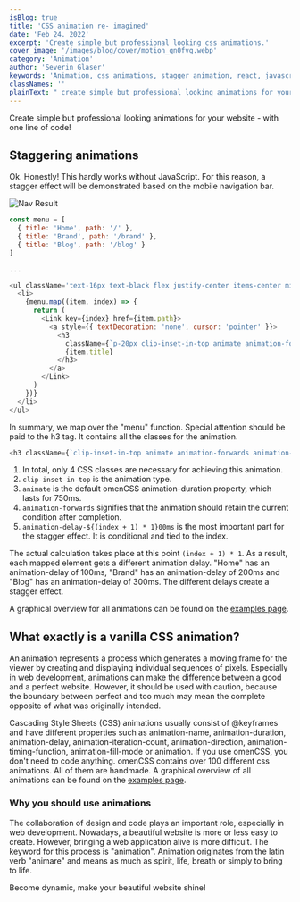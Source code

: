 ```yaml
---
isBlog: true
title: 'CSS animation re- imagined'
date: 'Feb 24. 2022'
excerpt: 'Create simple but professional looking css animations.'
cover_image: '/images/blog/cover/motion_qn0fvq.webp'
category: 'Animation'
author: 'Severin Glaser'
keywords: 'Animation, css animations, stagger animation, react, javascript'
classNames: ''
plainText: " create simple but professional looking animations for your website - with one line of code! staggering animations ok honestly! this hardly works without javascript for this reason a stagger effect will be demonstrated based on the mobile navigation bar ! nav result images blog blogcontent mobile-nav edkd2s gif?style=centerme js const menu = title 'home' path ' ' title 'brand' path ' brand' title 'blog' path ' blog' ul classname='text-16px text-black flex justify-center items-center min-h-100per flex-col text-left' li menu map item index = return link key= index href= item path a style= textdecoration 'none' cursor 'pointer' h3 classname= p-20px clip-inset-in-top animate animation-forwards animation-delay- index + 1 1 00ms item title h3 a link li ul in summary we map over the menu function special attention should be paid to the h3 tag it contains all the classes for the animation js h3 classname= clip-inset-in-top animate animation-forwards animation-delay- index + 1 1 00ms item title h3 1 in total only 4 css classes are necessary for achieving this animation 2 clip-inset-in-top is the animation type 3 animate is the default omencss animation-duration property which lasts for 750ms 4 animation-forwards signifies that the animation should retain the current condition after completion 5 animation-delay- index + 1 1 00ms is the most important part for the stagger effect it is conditional and tied to the index the actual calculation takes place at this point index + 1 1 as a result each mapped element gets a different animation delay home has an animation-delay of 100ms brand has an animation-delay of 200ms and blog has an animation-delay of 300ms the different delays create a stagger effect a graphical overview for all animations can be found on the examples page docs animation example what exactly is a vanilla css animation? an animation represents a process which generates a moving frame for the viewer by creating and displaying individual sequences of pixels especially in web development animations can make the difference between a good and a perfect website however it should be used with caution because the boundary between perfect and too much may mean the complete opposite of what was originally intended cascading style sheets css animations usually consist of @keyframes and have different properties such as animation-name animation-duration animation-delay animation-iteration-count animation-direction animation-timing-function animation-fill-mode or animation if you use omencss you don't need to code anything omencss contains over 100 different css animations all of them are handmade a graphical overview of all animations can be found on the examples page docs animation example why you should use animations the collaboration of design and code plays an important role especially in web development nowadays a beautiful website is more or less easy to create however bringing a web application alive is more difficult the keyword for this process is animation animation originates from the latin verb animare and means as much as spirit life breath or simply to bring to life become dynamic make your beautiful website shine! "
---
```


Create simple but professional looking animations for your website - with one line of code!

## Staggering animations

Ok. Honestly! This hardly works without JavaScript. For this reason, a stagger effect will be demonstrated based on the mobile navigation bar.

![Nav Result](/images/blog/blogcontent/mobile-nav_edkd2s.gif?style=centerme)

```js
const menu = [
  { title: 'Home', path: '/' },
  { title: 'Brand', path: '/brand' },
  { title: 'Blog', path: '/blog' }
]

...

<ul className='text-16px text-black flex justify-center items-center min-h-100per flex-col text-left'>
  <li>
    {menu.map((item, index) => {
      return (
        <Link key={index} href={item.path}>
          <a style={{ textDecoration: 'none', cursor: 'pointer' }}>
            <h3
              className={`p-20px clip-inset-in-top animate animation-forwards animation-delay-${(index + 1) * 1}00ms`}>
              {item.title}
            </h3>
          </a>
        </Link>
      )
    })}
  </li>
</ul>
```

In summary, we map over the "menu" function. Special attention should be paid to the h3 tag. It contains all the classes for the animation.

```js
<h3 className={`clip-inset-in-top animate animation-forwards animation-delay-${(index + 1) * 1}00ms`}>{item.title}</h3>
```

1. In total, only 4 CSS classes are necessary for achieving this animation.
2. `clip-inset-in-top` is the animation type.
3. `animate` is the default omenCSS animation-duration property, which lasts for 750ms.
4. `animation-forwards` signifies that the animation should retain the current condition after completion.
5. `animation-delay-${(index + 1) * 1}00ms` is the most important part for the stagger effect. It is conditional and tied to the index.

The actual calculation takes place at this point `(index + 1) * 1`. As a result, each mapped element gets a different animation delay. "Home" has an animation-delay of 100ms, "Brand" has an animation-delay of 200ms and "Blog" has an animation-delay of 300ms. The different delays create a stagger effect.

A graphical overview for all animations can be found on the [examples page](/docs/animation/example).

## What exactly is a vanilla CSS animation?

An animation represents a process which generates a moving frame for the viewer by creating and displaying individual sequences of pixels. Especially in web development, animations can make the difference between a good and a perfect website. However, it should be used with caution, because the boundary between perfect and too much may mean the complete opposite of what was originally intended.

Cascading Style Sheets (CSS) animations usually consist of @keyframes and have different properties such as animation-name, animation-duration, animation-delay, animation-iteration-count, animation-direction, animation-timing-function, animation-fill-mode or animation. If you use omenCSS, you don't need to code anything. omenCSS contains over 100 different css animations. All of them are handmade. A graphical overview of all animations can be found on the [examples page](/docs/animation/example).

### Why you should use animations

The collaboration of design and code plays an important role, especially in web development. Nowadays, a beautiful website is more or less easy to create. However, bringing a web application alive is more difficult. The keyword for this process is "animation". Animation originates from the latin verb "animare" and means as much as spirit, life, breath or simply to bring to life.

Become dynamic, make your beautiful website shine!
